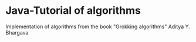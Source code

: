 # Java-Tutorial of algorithms
Implementation of algorithms from the book "Grokking algorithms" Aditya Y. Bhargava
